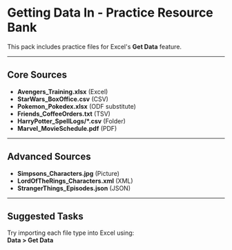 # Getting Data In - Practice Resource Bank

This pack includes practice files for Excel's **Get Data** feature.

---

## Core Sources
- **Avengers_Training.xlsx** (Excel)
- **StarWars_BoxOffice.csv** (CSV)
- **Pokemon_Pokedex.xlsx** (ODF substitute)
- **Friends_CoffeeOrders.txt** (TSV)
- **HarryPotter_SpellLogs/*.csv** (Folder)
- **Marvel_MovieSchedule.pdf** (PDF)

---

## Advanced Sources
- **Simpsons_Characters.jpg** (Picture)
- **LordOfTheRings_Characters.xml** (XML)
- **StrangerThings_Episodes.json** (JSON)

---

## Suggested Tasks
Try importing each file type into Excel using:  
**Data > Get Data**
